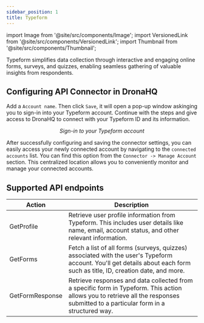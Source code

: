 ```yaml
---
sidebar_position: 1
title: Typeform
---
```


import Image from '@site/src/components/Image';
import VersionedLink from '@site/src/components/VersionedLink';
import Thumbnail from '@site/src/components/Thumbnail';


Typeform simplifies data collection through interactive and engaging online forms, surveys, and quizzes, enabling seamless gathering of valuable insights from respondents.

## Configuring API Connector in DronaHQ

Add a `Account name`. Then click `Save`, it will open a pop-up window askinging you to sign-in into your Typeform account. Continue with the steps and give access to DronaHQ to connect with your Typeform ID and its information.


<figure>
  <Thumbnail src="/img/reference/connectors/typeform/signin.png" alt="Sign-in to your Typeform account" />
  <figcaption align = "center"><i>Sign-in to your Typeform account</i></figcaption>
</figure>


After successfully configuring and saving the connector settings, you can easily access your newly connected account by navigating to the `connected accounts` list. You can find this option from the `Connector -> Manage Account` section. This centralized location allows you to conveniently monitor and manage your connected accounts.

## Supported API endpoints

| Action              | Description                                                                                                                                                                     |
|---------------------|---------------------------------------------------------------------------------------------------------------------------------------------------------------------------------|
| GetProfile          | Retrieve user profile information from Typeform. This includes user details like name, email, account status, and other relevant information.                                |
| GetForms            | Fetch a list of all forms (surveys, quizzes) associated with the user's Typeform account. You'll get details about each form such as title, ID, creation date, and more.  |
| GetFormResponse     | Retrieve responses and data collected from a specific form in Typeform. This action allows you to retrieve all the responses submitted to a particular form in a structured way. |
